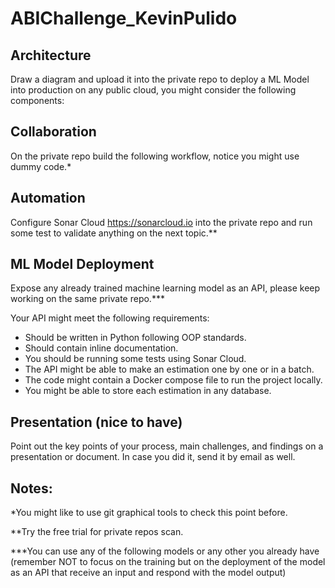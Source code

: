 # ABIChallenge_KevinPulido

## Architecture
Draw a diagram and upload it into the private repo to deploy a ML Model into production on any
public cloud, you might consider the following components:

## Collaboration
On the private repo build the following workflow, notice you might use dummy code.*

## Automation
Configure Sonar Cloud https://sonarcloud.io into the private repo and run some test to validate
anything on the next topic.**

## ML Model Deployment

Expose any already trained machine learning model as an API, please keep working on the
same private repo.***

Your API might meet the following requirements:
- Should be written in Python following OOP standards.
- Should contain inline documentation.
- You should be running some tests using Sonar Cloud.
- The API might be able to make an estimation one by one or in a batch.
- The code might contain a Docker compose file to run the project locally.
- You might be able to store each estimation in any database.

## Presentation (nice to have)
Point out the key points of your process, main challenges, and findings on a presentation or
document. In case you did it, send it by email as well.


## Notes:
*You might like to use git graphical tools to check this point before.

**Try the free trial for private repos scan.

***You can use any of the following models or any other you already have (remember NOT to focus on
the training but on the deployment of the model as an API that receive an input and respond with the
model output)

